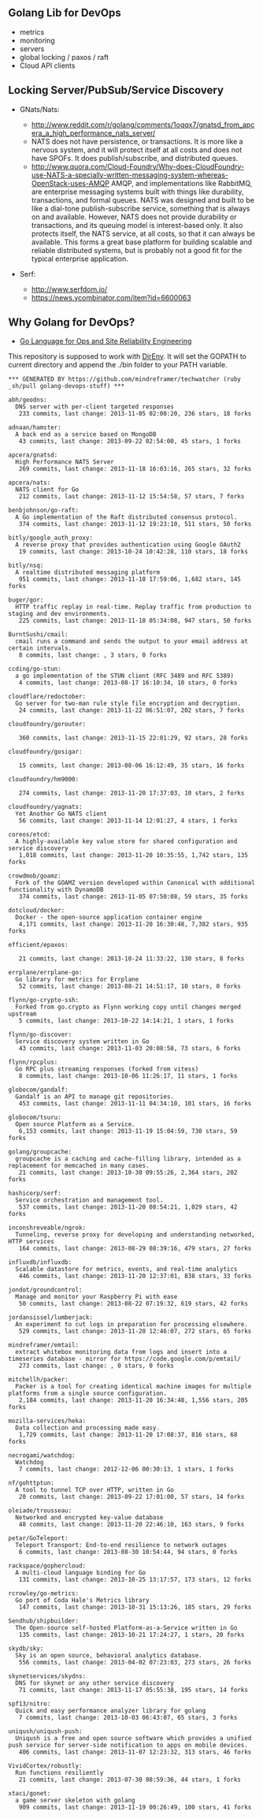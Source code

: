 ## Golang Lib for DevOps
  - metrics
  - monitoring
  - servers
  - global locking / paxos / raft
  - Cloud API clients


## Locking Server/PubSub/Service Discovery
  - GNats/Nats:
    - http://www.reddit.com/r/golang/comments/1oqqx7/gnatsd_from_apcera_a_high_performance_nats_server/
    - NATS does not have persistence, or transactions. It is more like a nervous system, and it will protect itself at all costs and does not have SPOFs. It does publish/subscribe, and distributed queues.
    - http://www.quora.com/Cloud-Foundry/Why-does-CloudFoundry-use-NATS-a-specially-written-messaging-system-whereas-OpenStack-uses-AMQP
    AMQP, and implementations like RabbitMQ, are enterprise messaging systems built with things like durability, transactions, and formal queues. NATS was designed and built to be like a dial-tone publish-subscribe service, something that is always on and available. However, NATS does not provide durability or transactions, and its queuing model is interest-based only. It also protects itself, the NATS service, at all costs, so that it can always be available. This forms a great base platform for building scalable and reliable distributed systems, but is probably not a good fit for the typical enterprise application.

  - Serf:
    - http://www.serfdom.io/
    - https://news.ycombinator.com/item?id=6600063



## Why Golang for DevOps?
  - [Go Language for Ops and Site Reliability Engineering](http://talks.golang.org/2013/go-sreops.slide)



This repository is supposed to work with [DirEnv](https://github.com/zimbatm/direnv). It will set the GOPATH to current directory and append the ./bin folder to your PATH variable.


<!-- PROJECTS_LIST_START -->
    *** GENERATED BY https://github.com/mindreframer/techwatcher (ruby _sh/pull golang-devops-stuff) *** 

    abh/geodns:
      DNS server with per-client targeted responses
       233 commits, last change: 2013-11-05 02:00:20, 236 stars, 18 forks

    adnaan/hamster:
      A back end as a service based on MongoDB
       43 commits, last change: 2013-09-22 02:54:00, 45 stars, 1 forks

    apcera/gnatsd:
      High Performance NATS Server
       269 commits, last change: 2013-11-18 16:03:16, 265 stars, 32 forks

    apcera/nats:
      NATS client for Go
       212 commits, last change: 2013-11-12 15:54:58, 57 stars, 7 forks

    benbjohnson/go-raft:
      A Go implementation of the Raft distributed consensus protocol.
       374 commits, last change: 2013-11-12 19:23:10, 511 stars, 50 forks

    bitly/google_auth_proxy:
      A reverse proxy that provides authentication using Google OAuth2
       19 commits, last change: 2013-10-24 10:42:28, 110 stars, 18 forks

    bitly/nsq:
      A realtime distributed messaging platform
       951 commits, last change: 2013-11-10 17:59:06, 1,682 stars, 145 forks

    buger/gor:
      HTTP traffic replay in real-time. Replay traffic from production to staging and dev environments.
       225 commits, last change: 2013-11-18 05:34:08, 947 stars, 50 forks

    BurntSushi/cmail:
      cmail runs a command and sends the output to your email address at certain intervals.
       8 commits, last change: , 3 stars, 0 forks

    ccding/go-stun:
      a go implementation of the STUN client (RFC 3489 and RFC 5389)
       4 commits, last change: 2013-08-17 16:10:34, 10 stars, 0 forks

    cloudflare/redoctober:
      Go server for two-man rule style file encryption and decryption.
       24 commits, last change: 2013-11-22 06:51:07, 202 stars, 7 forks

    cloudfoundry/gorouter:

       360 commits, last change: 2013-11-15 22:01:29, 92 stars, 28 forks

    cloudfoundry/gosigar:

       15 commits, last change: 2013-08-06 16:12:49, 35 stars, 16 forks

    cloudfoundry/hm9000:

       274 commits, last change: 2013-11-20 17:37:03, 10 stars, 2 forks

    cloudfoundry/yagnats:
      Yet Another Go NATS client
       56 commits, last change: 2013-11-14 12:01:27, 4 stars, 1 forks

    coreos/etcd:
      A highly-available key value store for shared configuration and service discovery
       1,018 commits, last change: 2013-11-20 10:35:55, 1,742 stars, 135 forks

    crowdmob/goamz:
      Fork of the GOAMZ version developed within Canonical with additional functionality with DynamoDB
       374 commits, last change: 2013-11-05 07:50:08, 59 stars, 35 forks

    dotcloud/docker:
      Docker - the open-source application container engine
       4,171 commits, last change: 2013-11-20 16:30:48, 7,382 stars, 935 forks

    efficient/epaxos:

       21 commits, last change: 2013-10-24 11:33:22, 130 stars, 8 forks

    errplane/errplane-go:
      Go library for metrics for Errplane
       52 commits, last change: 2013-08-21 14:51:17, 10 stars, 0 forks

    flynn/go-crypto-ssh:
      Forked from go.crypto as Flynn working copy until changes merged upstream
       5 commits, last change: 2013-10-22 14:14:21, 1 stars, 1 forks

    flynn/go-discover:
      Service discovery system written in Go
       43 commits, last change: 2013-11-03 20:08:58, 73 stars, 6 forks

    flynn/rpcplus:
      Go RPC plus streaming responses (forked from vitess)
       8 commits, last change: 2013-10-06 11:26:17, 11 stars, 1 forks

    globocom/gandalf:
      Gandalf is an API to manage git repositories.
       453 commits, last change: 2013-11-11 04:34:10, 101 stars, 16 forks

    globocom/tsuru:
      Open source Platform as a Service.
       6,153 commits, last change: 2013-11-19 15:04:59, 730 stars, 59 forks

    golang/groupcache:
      groupcache is a caching and cache-filling library, intended as a replacement for memcached in many cases.
       21 commits, last change: 2013-10-30 09:55:26, 2,364 stars, 202 forks

    hashicorp/serf:
      Service orchestration and management tool.
       537 commits, last change: 2013-11-20 08:54:21, 1,029 stars, 42 forks

    inconshreveable/ngrok:
      Tunneling, reverse proxy for developing and understanding networked, HTTP services
       164 commits, last change: 2013-08-29 08:39:16, 479 stars, 27 forks

    influxdb/influxdb:
      Scalable datastore for metrics, events, and real-time analytics
       446 commits, last change: 2013-11-20 12:37:01, 838 stars, 33 forks

    jondot/groundcontrol:
      Manage and monitor your Raspberry Pi with ease
       50 commits, last change: 2013-08-22 07:19:32, 619 stars, 42 forks

    jordansissel/lumberjack:
      An experiment to cut logs in preparation for processing elsewhere.
       529 commits, last change: 2013-11-20 12:46:07, 272 stars, 65 forks

    mindreframer/emtail:
      extract whitebox monitoring data from logs and insert into a timeseries database - mirror for https://code.google.com/p/emtail/
       273 commits, last change: , 0 stars, 0 forks

    mitchellh/packer:
      Packer is a tool for creating identical machine images for multiple platforms from a single source configuration.
       2,184 commits, last change: 2013-11-20 16:34:48, 1,556 stars, 205 forks

    mozilla-services/heka:
      Data collection and processing made easy.
       1,729 commits, last change: 2013-11-20 17:08:37, 816 stars, 68 forks

    necrogami/watchdog:
      Watchdog
       7 commits, last change: 2012-12-06 00:30:13, 1 stars, 1 forks

    nf/gohttptun:
      A tool to tunnel TCP over HTTP, written in Go
       20 commits, last change: 2013-09-22 17:01:00, 57 stars, 14 forks

    oleiade/trousseau:
      Networked and encrypted key-value database
       48 commits, last change: 2013-11-20 22:46:10, 163 stars, 9 forks

    petar/GoTeleport:
      Teleport Transport: End-to-end resilience to network outages
       6 commits, last change: 2013-08-30 10:54:44, 94 stars, 0 forks

    rackspace/gophercloud:
      A multi-cloud language binding for Go
       131 commits, last change: 2013-10-25 13:17:57, 173 stars, 12 forks

    rcrowley/go-metrics:
      Go port of Coda Hale's Metrics library
       147 commits, last change: 2013-10-31 15:13:26, 185 stars, 29 forks

    Sendhub/shipbuilder:
      The Open-source self-hosted Platform-as-a-Service written in Go
       135 commits, last change: 2013-10-21 17:24:27, 1 stars, 20 forks

    skydb/sky:
      Sky is an open source, behavioral analytics database.
       556 commits, last change: 2013-04-02 07:23:03, 273 stars, 26 forks

    skynetservices/skydns:
      DNS for skynet or any other service discovery
       71 commits, last change: 2013-11-17 05:55:38, 195 stars, 14 forks

    spf13/nitro:
      Quick and easy performance analyzer library for golang
       7 commits, last change: 2013-10-03 06:43:07, 65 stars, 3 forks

    uniqush/uniqush-push:
      Uniqush is a free and open source software which provides a unified push service for server-side notification to apps on mobile devices.
       406 commits, last change: 2013-11-07 12:23:32, 313 stars, 46 forks

    VividCortex/robustly:
      Run functions resiliently
       21 commits, last change: 2013-07-30 08:59:36, 44 stars, 1 forks

    xtaci/gonet:
      a game server skeleton with golang
       909 commits, last change: 2013-11-19 00:26:49, 100 stars, 41 forks
<!-- PROJECTS_LIST_END -->
